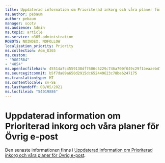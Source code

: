 ```yaml
---
title: Uppdaterad information om Prioriterad inkorg och våra planer för Övrig e-post
ms.author: pebaum
author: pebaum
manager: scotv
ms.audience: Admin
ms.topic: article
ms.service: o365-administration
ROBOTS: NOINDEX, NOFOLLOW
localization_priority: Priority
ms.collection: Adm_O365
ms.custom:
- "9002504"
- "4854"
ms.openlocfilehash: 45514a7c4559138df7606c5229c746a700f049c29f1beaaeb47a7e2e0dd0d2d6
ms.sourcegitcommit: b5f7da89a650d2915dc652449623c78be6247175
ms.translationtype: MT
ms.contentlocale: sv-SE
ms.lasthandoff: 08/05/2021
ms.locfileid: "54019886"
---
```

# <a name="update-on-focused-inbox-and-our-plans-for-clutter"></a>Uppdaterad information om Prioriterad inkorg och våra planer för Övrig e-post

Den senaste informationen finns i [Uppdaterad information om Prioriterad inkorg och våra planer för Övrig e-post](https://techcommunity.microsoft.com/t5/outlook-blog/update-on-focused-inbox-and-our-plans-for-clutter/ba-p/136448).
